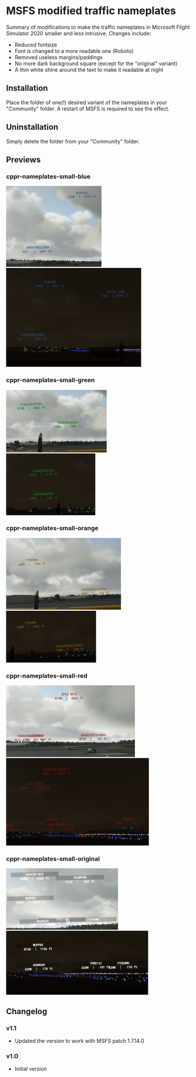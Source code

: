 # MSFS modified traffic nameplates
Summary of modifications to make the traffic nameplates in Microsoft Flight Simulator 2020 smaller and less intrusive.
Changes include:
- Reduced fontsize
- Font is changed to a more readable one (Roboto)
- Removed useless margins/paddings
- No more dark background square (except for the "original" variant)
- A thin white shine around the text to make it readable at night

## Installation
Place the folder of one(!) desired variant of the nameplates in your "Community" folder.
A restart of MSFS is required to see the effect.

## Uninstallation
Simply delete the folder from your "Community" folder.


## Previews

### cppr-nameplates-small-blue
![Preview cppr-nameplates-small-blue_day](docs/cppr-nameplates-small-blue_day.png)
![Preview cppr-nameplates-small-blue_night](docs/cppr-nameplates-small-blue_night.png)

### cppr-nameplates-small-green
![Preview cppr-nameplates-small-green_day](docs/cppr-nameplates-small-green_day.png)
![Preview cppr-nameplates-small-green_night](docs/cppr-nameplates-small-green_night.png)

### cppr-nameplates-small-orange
![Preview cppr-nameplates-small-orange_day](docs/cppr-nameplates-small-orange_day.png)
![Preview cppr-nameplates-small-orange_night](docs/cppr-nameplates-small-orange_night.png)

### cppr-nameplates-small-red
![Preview cppr-nameplates-small-red_day](docs/cppr-nameplates-small-red_day.png)
![Preview cppr-nameplates-small-red_night](docs/cppr-nameplates-small-red_night.png)

### cppr-nameplates-small-original
![Preview cppr-nameplates-small-original_day](docs/cppr-nameplates-small-original_day.png)
![Preview cppr-nameplates-small-original_night](docs/cppr-nameplates-small-original_night.png)


## Changelog

### v1.1
- Updated the version to work with MSFS patch 1.7.14.0

### v1.0
- Initial version